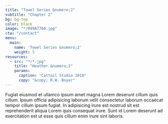 ```yaml
---
title: "Towel Series &numero;2"
subtitle: "Chapter 2"
bg: bg-top
color: black
image: "*/099A7760.jpg"
cta: "/contact"
menu:
  main:
    name: 'Towel Series &numero;2'
    weight: 5
resources:
  - src: "*/*.jpg"
    title: "Heather &numero;2"
    params:
      caption: "Cattail Studio 2018"
      copy: "&copy; R.W. Boyer"
---
```

Fugiat eiusmod et ullamco ipsum amet magna Lorem deserunt cillum quis cillum. Ipsum officia adipisicing laborum velit consectetur laborum occaecat tempor cillum ipsum fugiat. In adipisicing irure est nostrud sit est reprehenderit aliqua Lorem quis consequat irure. Sunt id Lorem deserunt ad exercitation est ut esse quis cillum enim irure sint laboris.